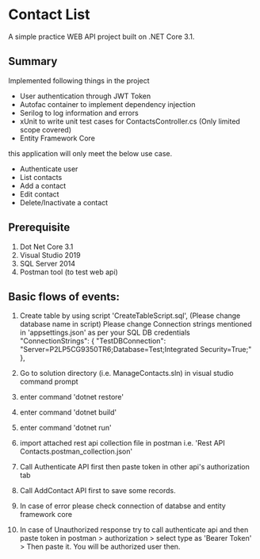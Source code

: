 # Contact List
A simple practice WEB API project built on .NET Core 3.1.

## Summary
Implemented following things in the project
- User authentication through JWT Token
- Autofac container to implement dependency injection
- Serilog to log information and errors
- xUnit to write unit test cases for ContactsController.cs (Only limited scope covered)
- Entity Framework Core

this application will only meet the below use case.
- Authenticate user
- List contacts
- Add a contact
- Edit contact
- Delete/Inactivate a contact

## Prerequisite
 1. Dot Net Core 3.1
 2. Visual Studio 2019
 3. SQL Server 2014
 4. Postman tool (to test web api)

## Basic flows of events:
 
 1. Create table by using script 'CreateTableScript.sql', (Please change database name in script)
	Please change Connection strings mentioned in 'appsettings.json' as per your SQL DB credentials
	"ConnectionStrings": {
							"TestDBConnection": "Server=P2LP5CG9350TR6;Database=Test;Integrated Security=True;"
						},
 
 2. Go to solution directory (i.e. ManageContacts.sln) in visual studio command prompt
 3. enter command 'dotnet restore'
 4. enter command 'dotnet build'
 5. enter command 'dotnet run'
 6. import attached rest api collection file in postman i.e. 'Rest API Contacts.postman_collection.json'
 7. Call Authenticate API first then paste token in other api's authorization tab
 8. Call AddContact API first to save some records.
 9. In case of error please check connection of databse and entity framework core
 10. In case of Unauthorized response try to call authenticate api and then paste token in postman > authorization > select type as 'Bearer Token' > Then paste it. You will be authorized user then.